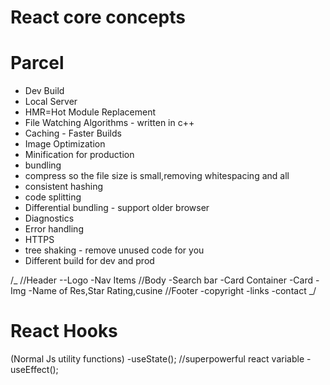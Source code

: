 # React core concepts

# Parcel

- Dev Build
- Local Server
- HMR=Hot Module Replacement
- File Watching Algorithms - written in c++
- Caching - Faster Builds
- Image Optimization
- Minification for production
- bundling
- compress so the file size is small,removing whitespacing and all
- consistent hashing
- code splitting
- Differential bundling - support older browser
- Diagnostics
- Error handling
- HTTPS
- tree shaking - remove unused code for you
- Different build for dev and prod

/_
//Header
--Logo
-Nav Items
//Body
-Search bar
-Card Container
-Card
-Img
-Name of Res,Star Rating,cusine
//Footer
-copyright
-links
-contact
_/

# React Hooks

(Normal Js utility functions)
-useState(); //superpowerful react variable
-useEffect();
